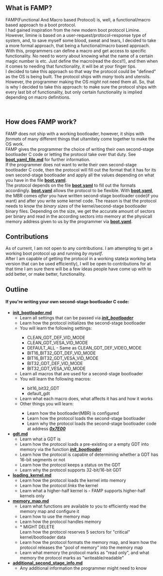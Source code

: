 ## What is FAMP?

<p>FAMP(Functional And Macro based Protocol) is, well, a functional/macro based approach to a boot protocol.</br>I had gained inspiration from the new modern boot protocol Limine. However, limine is based on a user-request/protocol-response type of system, and, to save myself some blood, sweat and tears, I decided to take a more formal approach, that being a functional/macro based approach.</br>With this, programmers can define a macro and get access to specific functionality. No need to worry about knowing what the name of a certain magic number is etc. Just define the macro(read the docs!!), and then when it comes to needing that functionality, it will be at your finger tips.</br>I decided to take this approach so that way the protocol could be "defined" as the OS is being built. The protocol ships with <i>many</i> tools and utensils. However, the programmer making the OS <i>might</i> not need them all. So, that is why I decided to take this approach: to make sure the protocol ships with every last bit of functionality, but only certain functionality is implied depending on macro definitions.</p></br>

## How does FAMP work?
<p>FAMP does not ship with a working bootloader, however, it ships with <i>formats</i> of many different things that ultamitely come together to make the OS work.</br>FAMP gives the programmer the choice of writing their own second-stage bootloader C code or letting the protocol take over that duty. See <b><u><a href="https://github.com/MocaCDev/boot_protocol/blob/main/docs/boot_yaml_file.md">boot_yaml_file.md</a></u></b> for further information.</br>If the programmer does not want to write their own second-stage bootloader C code, then the protocol will fill out the format that it has for its own second-stage bootloader and apply all the values depending on what you have in the file <b><u>boot.yaml</u></b>.</br>The protocol depends on the file <b><u>boot.yaml</u></b> to fill out the formats accordingly. <b><u>boot.yaml</u></b> allows the protocol to be flexible. With <b><u>boot.yaml</u></b>, the MBR comes <i>after</i> you have written second-stage bootloader code(if you want) and after you write some kernel code. The reason is that the protocol needs to know the <i>binary sizes</i> of the kernel/second-stage bootloader binary files. Depending on the size, we get the accurate amount of sectors per binary and read in the according sectors into memory at the physicall memory address given to us by the programmer via <b><u>boot.yaml</u></b>.</br></p>

## Contributions
<p>As of current, I am not open to any contributions. I am attempting to get a working boot protocol up and running <i>by myself</i>.</br>After I am capable of getting the protocol in a working state(a working beta version that can be used efficiently), I will be open to contributions for at that time I am sure there will be a few ideas people have come up with to add better, or make better, functionality.</p>

## Outline
<h4>If you're writing your own second-stage bootloader C code:</h4>
<ul>
<li>
  <b><u><a href="https://github.com/MocaCDev/boot_protocol/blob/main/docs/init_bootloader.md">init_bootloader.md</a></u></b></br>
  <ul>
    <li>Learn all settings that can be passed via <b><i><u>init_bootloader</u></i></b></li>
    <li>Learn how the protocol initializes the second-stage bootloader</li>
    <li>You will learn the following settings:</li>
    <ul>
      <li>CLEAN_GDT_DEF_VID_MODE</li>
      <li>CLEAN_GDT_VESA_VID_MODE</li>
      <li>DEFAULT_ALL - Same as CLEAN_GDT_DEF_VIDEO_MODE</li>
      <li>BIT16_BIT32_GDT_DEF_VID_MODE</li>
      <li>BIT16_BIT32_GDT_VESA_VID_MODE</li>
      <li>BIT32_GDT_DEF_VID_MODE</li>
      <li>BIT32_GDT_VESA_VID_MODE</li>
    </ul>
    <li>Learn all macros that are used for a second-stage bootloader</li>
    <li>You will learn the following macros:</li>
    <ul>
      <li>bit16_bit32_GDT</li>
      <li>default_gdt</li>
    </ul>
    <li>Learn what each macro does, what affects it has and how it works</li>
    <li>Other things you will learn:</li>
    <ul>
      <li>Learn how the bootloader(MBR) is configured</li>
      <li>Learn how the protocol loads the second-stage bootloader</li>
      <li>Learn why the protocol loads the second-stage bootloader code at address <b><i><u>0x7E00</u></i></b></li>
    </ul>
  </ul>
</li>
<li>
  <b><u><a href="https://github.com/MocaCDev/boot_protocol/blob/main/docs/gdt.md">gdt.md</a></u></b></br>
  <ul>
    <li>Learn what a GDT is</li>
    <li>Learn how the protocol loads a pre-existing or a empty GDT into memory via the function <b><i><u>init_bootloader</u></i></b></li>
    <li>Learn how the protocol is capable of determining whether a GDT has 16-bit segments or not</li>
    <li>Learn how the protocol keeps a status on the GDT</li>
    <li>Learn why the protocol supports 32-bit/16-bit GDT</li>
  </ul>
</li>
<li>
  <b><u><a href="https://github.com/MocaCDev/boot_protocol/blob/main/docs/loading_kernel.md">loading_kernel.md</a></u></b></br>
  <ul>
    <li>Learn how the protocol loads the kernel into memory</li>
    <li>Learn how the protocol <i>links</i> the kernel</li>
    <li>Learn what a higher-half kernel is - FAMP supports higher-half kernels only</li>
  </ul>
</li>
<li>
  <b><u><a href="https://github.com/MocaCDev/boot_protocol/blob/main/docs/memory_map.md">memory_map.md</a></u></b></br>
  <ul>
    <li>Learn what functions are available to you to efficiently read the memory map and configure it</li>
    <li>Learn how to use the memory map</li>
    <li>Learn how the protocol handles memory</li>
    <li>* MIGHT DELETE</br> Learn how the protocol reserves 5 sectors for "critical" kernel/bootloader data</li>
    <li>Learn how the protocol formats the memory map, and learn how the protocol releases the "pool of memory" into the memory map</li>
    <li>Learn what memory the protocol marks as "read only", and what memory the protocol marks as "writeable/readable"</li>
  </ul>
</li>
  <li><b><u><a href="https://github.com/MocaCDev/boot_protocol/blob/main/docs/additional_second_stage_info.md">additional_second_stage_info.md</a></u></b></br>
  <ul>
    <li>Any additional information the programmer might need to know</li>
  </ul>
</li>
</ul>
